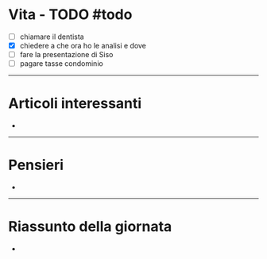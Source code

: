 # Vita - TODO #todo 
- [ ] chiamare il dentista
- [x] chiedere a che ora ho le analisi e dove
- [ ] fare la presentazione di Siso
- [ ] pagare tasse condominio

---

# Articoli interessanti
- 

---

# Pensieri
- 

---

# Riassunto della giornata
- 